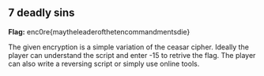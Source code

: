 ## 7 deadly sins 

**Flag:** enc0re{maytheleaderofthetencommandmentsdie}

The given encryption is a simple variation of the ceasar cipher.
Ideally the player can understand the script and enter -15 to retrive the flag.
The player can also write a reversing script or simply use online tools.